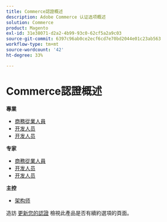 ```yaml
---
title: Commerce認證概述
description: Adobe Commerce 认证选项概述
solution: Commerce
product: Magento
exl-id: 31e38071-d2a2-4b99-93c0-62cf5a2a9c03
source-git-commit: 6397c96ab0ce2ecf6cd7e70bd2044e01c23ab563
workflow-type: tm+mt
source-wordcount: '42'
ht-degree: 33%

---
```


# Commerce認證概述

**專業**

* [商務從業人員](/help/certifications/ac/ac-p-business.md) <!--AD0-E712-->
* [开发人员](/help/certifications/ac/ac-p-developer.md) <!--AD0-E717-->
* [开发人员](/help/certifications/ac/ac-p-fedeveloper.md) <!--AD0-E719-->

**专家**

* [商務從業人員](/help/certifications/ac/ac-e-business.md) <!--AD0-E708-->
* [开发人员](/help/certifications/ac/ac-e-developer.md) <!--AD0-E716-->
* [开发人员](/help/certifications/ac/ac-e-fedeveloper.md) <!--AD0-E710-->

**主控**

* [架构师](/help/certifications/ac/ac-m-architect.md) <!--AD0-E718-->

造訪 [更新您的認證](/help/certifications/renew.md) 檢視此產品是否有續約選項的頁面。
